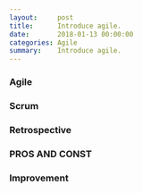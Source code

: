 ```yaml
---
layout:     post
title:      Introduce agile.
date:       2018-01-13 00:00:00
categories: Agile
summary:    Introduce agile.
---
```


### Agile

### Scrum

### Retrospective

### PROS AND CONST

### Improvement
